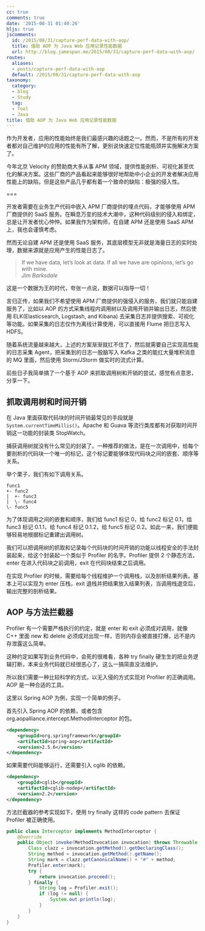 ```yaml
---
cc: true
comments: true
date: '2015-08-31 01:40:26'
hljs: true
jscomments:
  id: /2015/08/31/capture-perf-data-with-aop/
  title: 借助 AOP 为 Java Web 应用记录性能数据
  url: http://blog.jamespan.me/2015/08/31/capture-perf-data-with-aop/
routes:
  aliases:
  - posts/capture-perf-data-with-aop
  default: /2015/08/31/capture-perf-data-with-aop
taxonomy:
  category:
  - blog
  - Study
  tag:
  - Tool
  - Java
title: 借助 AOP 为 Java Web 应用记录性能数据
---
```


作为开发者，应用的性能始终是我们最感兴趣的话题之一。然而，不是所有的开发者都对自己维护的应用的性能有所了解，更别说快速定位性能瓶颈并实施解决方案了。

今年北京 Velocity 的赞助商大多从事 APM 领域，提供性能剖析、可视化甚至优化的解决方案。这些厂商的产品看起来能够很好地帮助中小企业的开发者解决应用性能上的缺陷，但是这些产品几乎都有着一个致命的缺陷：极强的侵入性。

===



开发者需要在业务生产代码中嵌入 APM 厂商提供的埋点代码，才能够使用 APM 厂商提供的 SaaS 服务。在瞬息万变的技术大潮中，这种代码级别的侵入和绑定，总是让开发者忧心忡忡。如果我作为架构师，在自建 APM 还是使用 SaaS APM 上，我也会谨慎考虑。

然而无论自建 APM 还是使用 SaaS 服务，其底层模型无非就是海量日志的实时处理，数据来源就是应用产生的性能日志了。


<blockquote>
If we have data, let’s look at data. If all we have are opinions, let’s go with mine.

<footer>
<cite>Jim Barksdale</cite>
</footer>
</blockquote>


这是一个数据为王的时代，夸张一点说，数据可以指导一切！

言归正传，如果我们不希望使用 APM 厂商提供的强侵入的服务，我们就只能自建服务了，比如以 AOP 的方式采集线程内调用树以及调用开销并输出日志，然后使用 ELK(Elasticsearch, Logstash, and Kibana) 去采集日志并提供搜索、可视化等功能。如果采集的日志仅作为离线计算使用，可以直接用 Flume 把日志写入 HDFS。

随着系统流量越来越大，上述的方案渐渐就扛不住了，然后就需要自己实现高性能的日志采集 Agent，把采集到的日志一股脑写入 Kafka 之类的能扛大量堆积消息的 MQ 里面，然后使用 Storm/JStorm 做实时的流式计算。

前些日子我简单搞了一个基于 AOP 来抓取调用树和开销的尝试，感觉有点意思，分享一下。

## 抓取调用树和时间开销 ##

在 Java 里面获取代码块的时间开销最常见的手段就是 `System.currentTimeMillis()`。Apache 和 Guava 等流行类库都有对获取时间开销这一功能的封装类 StopWatch。

捕获调用树就没有什么常见的封装了。一种推荐的做法，是在一次调用中，给每个要剖析的代码块一个唯一的标记，这个标记要能够体现代码块之间的嵌套、顺序等关系。

举个栗子，我们有如下调用关系。

```nohighlight
func1
+- func2
|  +- func3
|  \- func4
\- func5
```

为了体现调用之间的嵌套和顺序，我们给 func1 标记 0，给 func2 标记 0.1，给 func3 标记 0.1.1，给 func4 标记 0.1.2，给 func5 标记 0.2。如此一来，我们便能够轻易地根据标记重建出调用树。

我们可以把调用树的抓取和记录每个代码块的时间开销的功能以线程安全的手法封装起来，给这个封装起一个类似于 Profiler 的名字。Profiler 提供 2 个静态方法，enter 在进入代码块之前调用，exit 在代码块结束之后调用。

在实现 Profiler 的时候，需要给每个线程维护一个调用栈，以及剖析结果列表。基本上可以实现为 enter 压栈，exit 退栈并把结果放入结果列表，当调用栈退空后，输出完整的剖析结果。

## AOP 与方法拦截器 ##

Profiler 有一个需要严格执行的约定，就是 enter 和 exit 必须成对调用，就像 C++ 里面 new 和 delete 必须成对出现一样，否则内存会被直接打爆，远不是内存泄露这么简单。

这种约定如果写到业务代码中，会死的很难看，各种 try finally 硬生生的把业务逻辑打断，本来业务代码就已经很恶心了，这么一搞简直没法维护。

所以我们需要一种比较科学的方式，以无入侵的方式实现对 Profiler 的正确调用。AOP 是一种合适的工具。

这里以 Spring AOP 为例，实现一个简单的例子。

首先引入 Spring AOP 的依赖，或者包含 org.aopalliance.intercept.MethodInterceptor 的包。

```xml
<dependency>
    <groupId>org.springframework</groupId>
    <artifactId>spring-aop</artifactId>
    <version>2.5.6</version>
</dependency>
```

如果需要代码能够运行，还需要引入 cglib 的依赖。

```xml
<dependency>
    <groupId>cglib</groupId>
    <artifactId>cglib-nodep</artifactId>
    <version>2.2</version>
</dependency>
```

方法拦截器的参考实现如下，使用 try finally 这样的 code pattern 去保证 Profiler 被正确使用。

```java
public class Interceptor implements MethodInterceptor {
    @Override
    public Object invoke(MethodInvocation invocation) throws Throwable {
        Class clazz = invocation.getMethod().getDeclaringClass();
        String method = invocation.getMethod().getName();
        String mark = clazz.getCanonicalName() + "#" + method;
        Profiler.enter(mark);
        try {
            return invocation.proceed();
        } finally {
            String log = Profiler.exit();
            if (log != null) {
                System.out.println(log);
            }
        }
    }
}
```